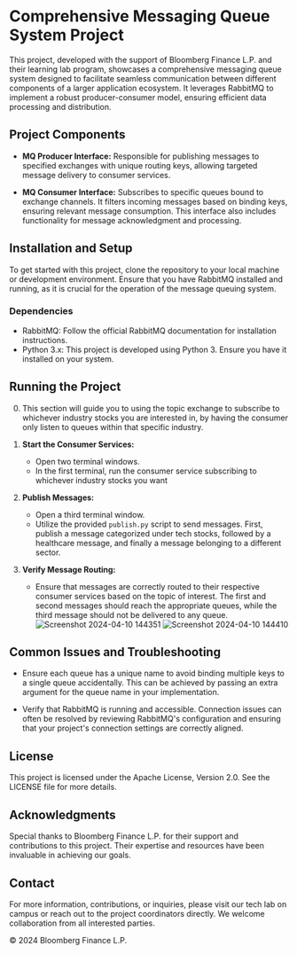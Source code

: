 # Comprehensive Messaging Queue System Project

This project, developed with the support of Bloomberg Finance L.P. and their learning lab program, showcases a comprehensive messaging queue system designed to facilitate seamless communication between different components of a larger application ecosystem. It leverages RabbitMQ to implement a robust producer-consumer model, ensuring efficient data processing and distribution.

## Project Components

- **MQ Producer Interface:** Responsible for publishing messages to specified exchanges with unique routing keys, allowing targeted message delivery to consumer services.

- **MQ Consumer Interface:** Subscribes to specific queues bound to exchange channels. It filters incoming messages based on binding keys, ensuring relevant message consumption. This interface also includes functionality for message acknowledgment and processing.

## Installation and Setup

To get started with this project, clone the repository to your local machine or development environment. Ensure that you have RabbitMQ installed and running, as it is crucial for the operation of the message queuing system.

### Dependencies

- RabbitMQ: Follow the official RabbitMQ documentation for installation instructions.
- Python 3.x: This project is developed using Python 3. Ensure you have it installed on your system.

## Running the Project
0.  This section will guide you to using the topic exchange to subscribe to whichever industry stocks you are interested in, by having the consumer only listen to queues within that specific industry. 

1. **Start the Consumer Services:**
   - Open two terminal windows.
   - In the first terminal, run the consumer service subscribing to whichever industry stocks you want

2. **Publish Messages:**
   - Open a third terminal window.
   - Utilize the provided `publish.py` script to send messages. First, publish a message categorized under tech stocks, followed by a healthcare message, and finally a message belonging to a different sector.

3. **Verify Message Routing:**
   - Ensure that messages are correctly routed to their respective consumer services based on the topic of interest. The first and second messages should reach the appropriate queues, while the third message should not be delivered to any queue.
![Screenshot 2024-04-10 144351](https://github.com/carloshernandez201/bbit-learning-labs/assets/147950132/22573ed9-394e-4655-bd3c-7604eec4aa00)
 ![Screenshot 2024-04-10 144410](https://github.com/carloshernandez201/bbit-learning-labs/assets/147950132/6c59fbad-409e-46d2-9022-739cf0407cd0)


## Common Issues and Troubleshooting

- Ensure each queue has a unique name to avoid binding multiple keys to a single queue accidentally. This can be achieved by passing an extra argument for the queue name in your implementation.

- Verify that RabbitMQ is running and accessible. Connection issues can often be resolved by reviewing RabbitMQ's configuration and ensuring that your project's connection settings are correctly aligned.

## License

This project is licensed under the Apache License, Version 2.0. See the LICENSE file for more details.

## Acknowledgments

Special thanks to Bloomberg Finance L.P. for their support and contributions to this project. Their expertise and resources have been invaluable in achieving our goals.

## Contact

For more information, contributions, or inquiries, please visit our tech lab on campus or reach out to the project coordinators directly. We welcome collaboration from all interested parties.

© 2024 Bloomberg Finance L.P.

